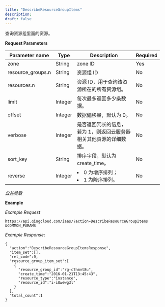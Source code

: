 ```yaml
---
title: "DescribeResourceGroupItems"
description: 
draft: false
---
```




查询资源组里面的资源。

**Request Parameters**

| Parameter name | Type | Description | Required |
| --- | --- | --- | --- |
| zone | String | zone ID | Yes |
| resource_groups.n | String | 资源组 ID | No |
| resources.n | String | 资源 ID，用于查询该资源所在的所有资源组。 | No |
| limit | Integer | 每次最多返回多少条数据。 | No |
| offset | Integer | 数据偏移量，默认为 0。 | No |
| verbose | Integer | 是否返回冗长的信息，若为 1，则返回云服务器相关其他资源的详细数据。 | No |
| sort_key | String | 排序字段，默认为 create_time。 | No |
| reverse | Integer | <li>0 为增序排列；<li>1 为降序排列。 | No |

[_公共参数_](../../../parameters/)

**Example**

_Example Request_

```
https://api.qingcloud.com/iaas/?action=DescribeResourceGroupItems
&COMMON_PARAMS
```

_Example Response_:

```
{
  "action":"DescribeResourceGroupItemsResponse",
  "item_set":[],
  "ret_code":0,
  "resource_group_item_set":[
    {
      "resource_group_id":"rg-c7hmvt8u",
      "create_time":"2016-01-21T13:45:43",
      "resource_type":"instance",
      "resource_id":"i-i8wewg3l"
    }
  ],
  "total_count":1
}
```
